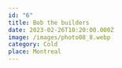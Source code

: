 ```yaml
---
id: "6"
title: Bob the builders
date: 2023-02-26T10:20:00.000Z
image: /images/photo08_8.webp
category: Cold
place: Montreal
---
```

